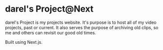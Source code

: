 
# darel's Project@Next

darel's Project is my projects website. It's purpose is to host all of my video projects, past or current. It also serves the purpose of archiving old clips, so me and others can revisit our good old times.

Built using Next.js.

